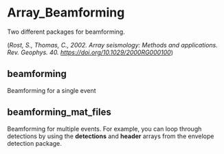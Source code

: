 # Array_Beamforming

Two different packages for beamforming.

(*Rost, S., Thomas, C., 2002. Array seismology: Methods and applications. Rev. Geophys. 40. https://doi.org/10.1029/2000RG000100*)

## beamforming
Beamforming for a single event

## beamforming_mat_files
Beamforming for multiple events. 
For example, you can loop through detections by using the **detections** and **header** arrays from the envelope detection package. 
